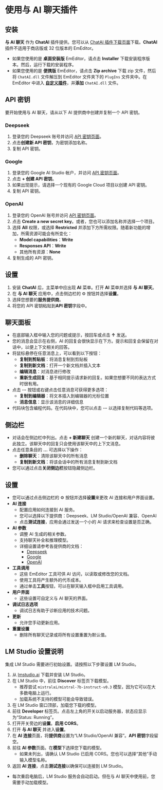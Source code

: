 # 使用与 AI 聊天插件

## 安装
**与 AI 聊天** 作为 **ChatAI** 插件提供。您可以从 [ChatAI 插件下载页面](https://www.emeditor.com/download-chatai/)下载。**ChatAI** 插件不适用于商店版或 32 位版本的 EmEditor。

- 如果您使用的是 **桌面安装版** EmEditor，请点击 **Installer** 下载安装程序版本。然后，运行下载的安装程序。
- 如果您使用的是 **便携版** EmEditor，请点击 **Zip archive** 下载 zip 文件，然后将 `ChatAI.dll` 文件解压到 EmEditor 文件夹下的 `PlugIns` 文件夹中。在 EmEditor 中进入 [**自定义插件**](../../cmd/tools/customize_plug_ins)，并**添加** `ChatAI.dll` 文件。

## API 密钥
要开始使用与 AI 聊天，请从以下 AI 提供商中创建并复制一个 API 密钥。

### Deepseek
1. 登录您的 Deepseek 账号并访问 [API 密钥页面](https://platform.deepseek.com/api_keys)。
2. 点击**创建新 API 密钥**，为密钥添加名称。
3. 复制 API 密钥。

### Google
1. 登录您的 Google AI Studio 帐户，并访问 [API 密钥页面](https://aistudio.google.com/u/1/apikey)。
2. 点击 **+ 创建 API 密钥**。
3. 如果出现提示，请选择一个现有的 Google Cloud 项目以创建 API 密钥。
4. 复制 API 密钥。

### OpenAI
1. 登录您的 OpenAI 账号并访问 [API 密钥页面](https://platform.openai.com/api-keys)。
2. 点击 **Create a new secret key**。或者，您也可以添加名称并选择一个项目。
3. 选择 **All** 权限，或选择 **Restricted** 并添加下方所需权限。随着新功能的增加，所需资源可能会有所变化：
   - **Model capabilities**：**Write**
   - **Responses API**：**Write**
   - 其他所有资源：**None**
4. 复制生成的 API 密钥。

## 设置
1. 安装 **ChatAI** 后，主菜单中应出现 **AI** 菜单。打开 **AI** 菜单并选择 **与 AI 聊天**。
2. 在 **与 AI 聊天** 应用中，点击侧边栏的 ⚙️ 按钮并选择**设置**。
3. 选择您想要的**服务提供商**。
4. 将您的 API 密钥粘贴到**API 密钥**字段中。

## 聊天面板
- 在底部输入框中输入您的问题或提示，按回车或点击 **&#8593;** 发送。
- 您的消息会显示在右侧，AI 的回复会很快显示在下方。提示和回复会保留在对话中，以便上下文相关的回答。
- 将鼠标悬停在任意消息上，可以看到以下按钮：
  - **复制到剪贴板**：将消息复制到剪贴板
  - **复制到新文档**：打开一个新文档并插入文本
  - **编辑消息**：对消息进行修改
  - **重新生成回复**：基于相同提示请求新的回复。如果您想要不同的表达方式时很有用。
- 点击 **⋯** 按钮或右键点击任意消息可获得更多选项：
  - **复制到编辑器**：将文本插入到编辑器的光标位置
  - **消息信息**：显示该消息的详细信息
- 代码块包含编程代码。在代码块中，您可以点击 **⋯** 以选择复制代码等选项。

## 侧边栏
- 对话会在侧边栏中列出。点击 **+ 新建聊天** 创建一个新的聊天，对话内容将彼此独立。该聊天中的回复只会使用该聊天中的上下文消息。
- 点击任意条目的 **&#8230;** 可选择以下操作：
  - **删除聊天**：清除该聊天中的所有消息
  - **复制到新文档**：将该会话中的所有消息复制到新文档
- 您可以通过点击**关闭侧边栏**按钮隐藏侧边栏。

## 设置
- 您可以通过点击侧边栏的 ⚙️ 按钮并选择**设置**来更改 AI 连接和用户界面设置。
- **AI 连接**
  - 配置应用如何连接到 AI 服务。
  - 您可以选择以下提供商：Deepseek、LM Studio/OpenAI 兼容、OpenAI
  - 点击**测试连接**，应用会通过发送一个小的 AI 请求来检查设置是否正确。
- **AI 参数**
  - 调整 AI 生成的相关参数。
  - 支持聊天补全和推理模型。
  - 详细设置请参考各提供商的文档：
    - [Deepseek](https://api-docs.deepseek.com/api/create-chat-completion)
    - [Google](https://ai.google.dev/api/generate-content)
    - [OpenAI](https://platform.openai.com/docs/api-reference/chat/create)
- **工具调用**
  - 这些 EmEditor 工具可供 AI 访问，以读取或修改您的文档。
  - 使用工具将产生额外的代币成本。
  - 通过单击**工具**按钮，可以在聊天输入框中启用工具调用。
- **用户界面**
  - 这些设置可自定义与 AI 聊天的界面。
- **调试日志选项**
  - 调试日志有助于诊断应用的技术问题。
- **更新**
  - 允许您手动更新应用。
- **重置设置**
  - 删除所有聊天记录或将所有设置重置为默认值。

## LM Studio 设置说明
集成 LM Studio 需要进行初始设置。请按照以下步骤设置 LM Studio。

1. 从 [lmstudio.ai](https://lmstudio.ai/) 下载并安装 LM Studio。
2. 在 LM Studio 中，前往 **Discover** 标签页下载模型。
    - 推荐尝试 `mistralai/mistral-7b-instruct-v0.3` 模型，因为它可以在大多数电脑上运行。
    - 加载系统不支持的模型可能会导致错误。
3. 在 LM Studio 窗口顶部，加载您下载的模型。
4. 前往 **Developer** 标签页。点击左上角的开关以启动服务器，状态应显示为“Status: Running”。
5. 打开开关旁边的**设置**。**启用 CORS**。
6. 打开 **与 AI 聊天** 并进入**设置**。
7. 在 **AI 连接**页面，将**提供商**设置为“LM Studio/OpenAI 兼容”。**API 密钥**字段留空。
8. 前往 **AI 参数**页面。在**模型**下选择您下载的模型。
   - 如果未列出，请确认 LM Studio 已启用 CORS。您也可以选择“其他”手动输入模型名称。
9. 返回 **AI 连接**，点击**测试连接**以确保可以连接到 LM Studio。

- 每次重启电脑后，LM Studio 服务会自动启动。但在与 AI 聊天中使用前，您需要手动加载模型。